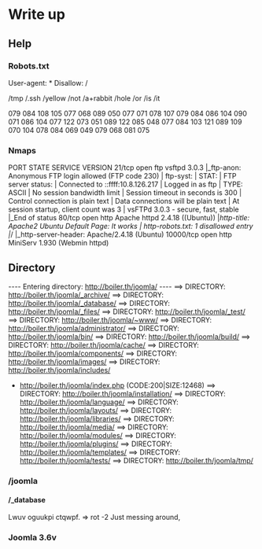 # Write up

## Help

### Robots.txt
User-agent: *
Disallow: /

/tmp
/.ssh
/yellow
/not
/a+rabbit
/hole
/or
/is
/it

079 084 108 105 077 068 089 050 077 071 078 107 079 084 086 104 090 071 086 104 077 122 073 051 089 122 085 048 077 084 103 121 089 109 070 104 078 084 069 049 079 068 081 075

### Nmaps
PORT      STATE SERVICE VERSION
21/tcp    open  ftp     vsftpd 3.0.3
|_ftp-anon: Anonymous FTP login allowed (FTP code 230)
| ftp-syst:
|   STAT:
| FTP server status:
|      Connected to ::ffff:10.8.126.217
|      Logged in as ftp
|      TYPE: ASCII
|      No session bandwidth limit
|      Session timeout in seconds is 300
|      Control connection is plain text
|      Data connections will be plain text
|      At session startup, client count was 3
|      vsFTPd 3.0.3 - secure, fast, stable
|_End of status
80/tcp    open  http    Apache httpd 2.4.18 ((Ubuntu))
|_http-title: Apache2 Ubuntu Default Page: It works
| http-robots.txt: 1 disallowed entry
|_/
|_http-server-header: Apache/2.4.18 (Ubuntu)
10000/tcp open  http    MiniServ 1.930 (Webmin httpd)

## Directory

---- Entering directory: http://boiler.th/joomla/ ----
==> DIRECTORY: http://boiler.th/joomla/_archive/
==> DIRECTORY: http://boiler.th/joomla/_database/
==> DIRECTORY: http://boiler.th/joomla/_files/
==> DIRECTORY: http://boiler.th/joomla/_test/
==> DIRECTORY: http://boiler.th/joomla/~www/
==> DIRECTORY: http://boiler.th/joomla/administrator/
==> DIRECTORY: http://boiler.th/joomla/bin/
==> DIRECTORY: http://boiler.th/joomla/build/
==> DIRECTORY: http://boiler.th/joomla/cache/
==> DIRECTORY: http://boiler.th/joomla/components/
==> DIRECTORY: http://boiler.th/joomla/images/
==> DIRECTORY: http://boiler.th/joomla/includes/
+ http://boiler.th/joomla/index.php (CODE:200|SIZE:12468)
==> DIRECTORY: http://boiler.th/joomla/installation/
==> DIRECTORY: http://boiler.th/joomla/language/
==> DIRECTORY: http://boiler.th/joomla/layouts/
==> DIRECTORY: http://boiler.th/joomla/libraries/
==> DIRECTORY: http://boiler.th/joomla/media/
==> DIRECTORY: http://boiler.th/joomla/modules/
==> DIRECTORY: http://boiler.th/joomla/plugins/
==> DIRECTORY: http://boiler.th/joomla/templates/
==> DIRECTORY: http://boiler.th/joomla/tests/
==> DIRECTORY: http://boiler.th/joomla/tmp/


### /joomla

#### /_database
Lwuv oguukpi ctqwpf. => rot -2 Just messing around,

### Joomla 3.6v
